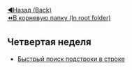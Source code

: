 [:arrow_backward:Назад (Back)](https://github.com/Bloodies/University.Projects/tree/master/Course%202/AaDS%20(Algorithms%20and%20data%20structures)/Algorithms%20Practice%20(ITMO))  
[:rewind:В корневую папку (In root folder)](https://github.com/Bloodies/University.Projects)  

## Четвертая неделя

* [Быстрый поиск подстроки в строке](https://github.com/Bloodies/University.Projects/tree/master/Course%202/AaDS%20(Algorithms%20and%20data%20structures)/Algorithms%20Practice%20(ITMO)/Week.9/3.%20Quick%20search%20(Быстрый%20поиск) "Quickly search for a substring in a string")
